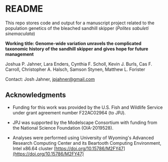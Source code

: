# README 

This repo stores code and output for a manuscript project related to the population genetics of the bleached sandhill skipper (*Polites sabuleti sinemaculata*)

**Working title: Genome-wide variation unravels the complicated taxonomic history of the sandhill skipper and gives hope for future management**

Joshua P. Jahner, Lara Enders, Cynthia F. Scholl, Kevin J. Burls, Cas F. Carroll, Christopher A. Halsch, Samson Stynen, Matthew L. Forister

Contact: Josh Jahner, jpjahner@gmail.com


## Acknowledgments

* Funding for this work was provided by the U.S. Fish and Wildlife Service under grant agreement number F22AC02964 (to JPJ).

* JPJ was supported by the Modelscape Consortium with funding from the National Science Foundation (OIA-2019528).

* Analyses were performed using University of Wyoming's Advanced Research Computing Center and its Beartooth Computing Environment, Intel x86.64 cluster [https://doi.org/10.15786/M2FY47](https://doi.org/10.15786/M2FY47)




